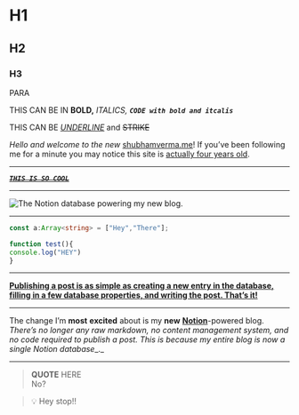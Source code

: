 
# H1

## H2

### H3

PARA

THIS CAN BE IN **BOLD,** _ITALICS,_ _**`CODE with bold and itcalis`**_

THIS CAN BE <u>_UNDERLINE_</u> and ~~STRIKE~~

_Hello and welcome to the new_  [shubhamverma.me](http://shubhamverma.me)! If you’ve been following me for a minute you may notice this site is [actually four years old](https://www.coryetzkorn.com/blog/something-new).

---

<u>~~_**`THIS IS SO COOL`**_~~</u>

---

![The Notion database powering my new blog.](https://s3.us-west-2.amazonaws.com/secure.notion-static.com/3622ccb4-cb71-4cc7-8a77-6345e43bec24/notion-blog-database.png?X-Amz-Algorithm=AWS4-HMAC-SHA256&X-Amz-Content-Sha256=UNSIGNED-PAYLOAD&X-Amz-Credential=AKIAT73L2G45EIPT3X45%2F20220204%2Fus-west-2%2Fs3%2Faws4_request&X-Amz-Date=20220204T050456Z&X-Amz-Expires=3600&X-Amz-Signature=2acd87fdba8cf19b2d76ab0492583f5f368f262c3857e502bd4d244a30eedf01&X-Amz-SignedHeaders=host&x-id=GetObject)

---

```typescript
const a:Array<string> = ["Hey","There"];

function test(){
console.log("HEY")
}
```

---

<u>**Publishing a post is as simple as creating a new entry in the database, filling in a few database properties, and writing the post. That’s it!**</u>

---

The change I’m **most** **excited** about is my **new** [**Notion**](https://www.notion.so/)-powered blog. _There’s no longer any raw markdown, no content management system, and no code required to publish a post. This is because my entire blog is now a single Notion database__._

---

> **QUOTE** HERE  
>No?

> 💡 Hey stop!!
